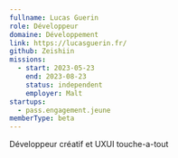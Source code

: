 ```yaml
---
fullname: Lucas Guerin
role: Développeur
domaine: Développement
link: https://lucasguerin.fr/
github: Zeishiin
missions:
  - start: 2023-05-23
    end: 2023-08-23
    status: independent
    employer: Malt
startups:
  - pass.engagement.jeune
memberType: beta
---
```


Développeur créatif et UXUI touche-a-tout
